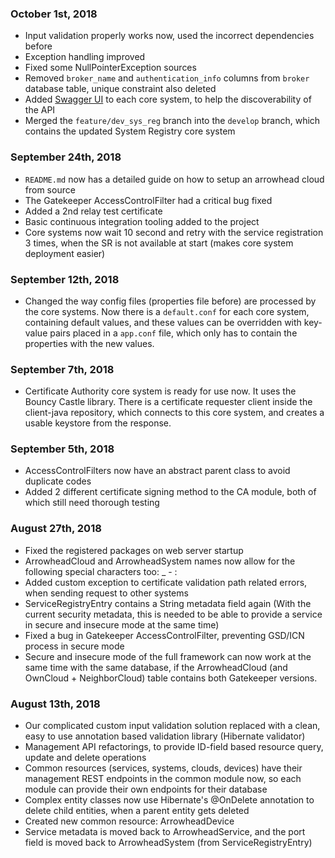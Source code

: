 ### October 1st, 2018
* Input validation properly works now, used the incorrect dependencies before
* Exception handling improved
* Fixed some NullPointerException sources
* Removed `broker_name` and `authentication_info` columns from `broker` database table, unique constraint also deleted
* Added [Swagger UI](https://swagger.io/tools/swagger-ui/) to each core system, to help the discoverability of the API
* Merged the `feature/dev_sys_reg` branch into the `develop` branch, which contains the updated System Registry core system

### September 24th, 2018
* `README.md` now has a detailed guide on how to setup an arrowhead cloud from source
* The Gatekeeper AccessControlFilter had a critical bug fixed
* Added a 2nd relay test certificate
* Basic continuous integration tooling added to the project
* Core systems now wait 10 second and retry with the service registration 3 times, when the SR is not available at start (makes core system 
deployment easier) 

### September 12th, 2018
* Changed the way config files (properties file before) are processed by the core systems. Now there is a `default.conf` for each core system, 
containing default values, and these values can be overridden with key-value pairs placed in a `app.conf` file, which only has to contain the 
properties with the new values.

### September 7th, 2018
* Certificate Authority core system is ready for use now. It uses the Bouncy Castle library. There is a certificate requester client inside the 
client-java repository, which connects to this core system, and creates a usable keystore from the response. 

### September 5th, 2018
* AccessControlFilters now have an abstract parent class to avoid duplicate codes
* Added 2 different certificate signing method to the CA module, both of which still need thorough testing

### August 27th, 2018
* Fixed the registered packages on web server startup
* ArrowheadCloud and ArrowheadSystem names now allow for the following special characters too: _ - :
* Added custom exception to certificate validation path related errors, when sending request to other systems
* ServiceRegistryEntry contains a String metadata field again (With the current security metadata, this is needed to be able to provide a service 
in secure and insecure mode at the same time)
* Fixed a bug in Gatekeeper AccessControlFilter, preventing GSD/ICN process in secure mode
* Secure and insecure mode of the full framework can now work at the same time with the same database, if the ArrowheadCloud (and OwnCloud + 
NeighborCloud) table contains both Gatekeeper versions.

### August 13th, 2018
* Our complicated custom input validation solution replaced with a clean, easy to use annotation based validation library (Hibernate validator)
* Management API refactorings, to provide ID-field based resource query, update and delete operations
* Common resources (services, systems, clouds, devices) have their management REST endpoints in the common module now, so each module can provide their own endpoints for their database
* Complex entity classes now use Hibernate's @OnDelete annotation to delete child entities, when a parent entity gets deleted
* Created new common resource: ArrowheadDevice
* Service metadata is moved back to ArrowheadService, and the port field is moved back to ArrowheadSystem (from ServiceRegistryEntry)
